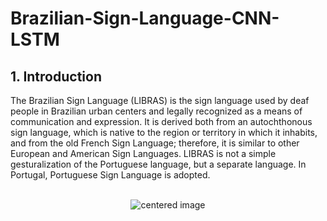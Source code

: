 # Brazilian-Sign-Language-CNN-LSTM

## 1. Introduction

<p>The Brazilian Sign Language (LIBRAS) is the sign language used by deaf people in Brazilian urban centers and legally recognized as a means of communication and expression. It is derived both from an autochthonous sign language, which is native to the region or territory in which it inhabits, and from the old French Sign Language; therefore, it is similar to other European and American Sign Languages. LIBRAS is not a simple gesturalization of the Portuguese language, but a separate language. In Portugal, Portuguese Sign Language is adopted.</p>

<br>
<center><img src="http://www.pcdlegal.com.br/wp-content/themes/pcdlegal/images/leimariadapenha.gif" alt="centered image"> </center>

